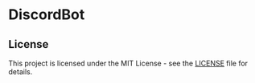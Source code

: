 # DiscordBot



## License

This project is licensed under the MIT License - see the [LICENSE](LICENSE) file for details.
